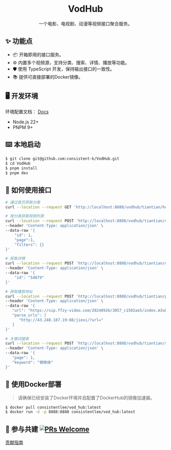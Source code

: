 <div align="center">
   <h1>VodHub</h1>
   一个电影、电视剧、动漫等视频接口聚合服务。
</div>


## ✨ 功能点

- 📦 开箱即用的接口服务。
- ⚙️  内置多个视频源，支持分类、搜索、详情、播放等功能。
- 🛡 使用 TypeScript 开发，保持输出接口的一致性。
- 📚 提供可直接部署的Docker镜像。

## 🖥 开发环境
环境配置文档： [Docs](https://consistent-k.github.io/docs#/environment/nodejs)

- Node.js 22+
- PNPM 9+

## ⌨️ 本地启动

```bash
$ git clone git@github.com:consistent-k/VodHub.git
$ cd VodHub
$ pnpm install
$ pnpm dev
```

## 🔧 如何使用接口
```bash
# 通过首页获取分类
curl --location --request GET 'http://localhost:8888/vodhub/tiantian/home'

# 按分类获取视频列表
curl --location --request POST 'http://localhost:8888/vodhub/tiantian/category' \
--header 'Content-Type: application/json' \
--data-raw '{
    "id": 1,
    "page":1,
    "filters": {}
}'

# 获取详情
curl --location --request POST 'http://localhost:8888/vodhub/tiantian/detail' \
--header 'Content-Type: application/json' \
--data-raw '{
    "id": "54879"
}'

# 获取播放地址
curl --location --request POST 'http://localhost:8888/vodhub/tiantian/play' \
--header 'Content-Type: application/json' \
--data-raw '{
   "url": "https://vip.ffzy-video.com/20240926/3057_c1502ae5/index.m3u8",
   "parse_urls": [
      "http://43.248.187.19:88/jiexi/?url="
   ]
}'

# 关键词搜索
curl --location --request POST 'http://localhost:8888/vodhub/tiantian/search' \
--header 'Content-Type: application/json' \
--data-raw '{
   "page": 1,
   "keyword": "钢铁侠"
}'

```

## 💾 使用Docker部署
> 请确保已经安装了Docker环境并且配置了DockerHub的镜像加速器。

```bash
$ docker pull consistentlee/vod_hub:latest
$ docker run -d -p 8888:8888 consistentlee/vod_hub:latest
```

## 🤝 参与共建 [![PRs Welcome](https://img.shields.io/badge/PRs-welcome-brightgreen.svg?style=flat-square)](http://makeapullrequest.com)

[贡献指南](./CONTRIBUTING.md)
